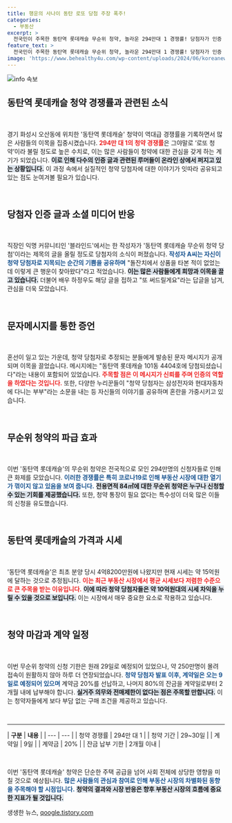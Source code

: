 ```yaml
---
title: 행운의 사나이 동탄 로또 당첨 주장 폭주!
categories:
  - 부동산
excerpt: >
  전국민이 주목한 동탄역 롯데캐슬 무순위 청약, 놀라운 294만대 1 경쟁률! 당첨자가 인증 글을 올리며 화제를 모으고, 스타 하정우까지 등장! 진위 여부가 논란인 이 사건 속으로 들어가 보세요!
feature_text: >
  전국민이 주목한 동탄역 롯데캐슬 무순위 청약, 놀라운 294만대 1 경쟁률! 당첨자가 인증 글을 올리며 화제를 모으고, 스타 하정우까지 등장! 진위 여부가 논란인 이 사건 속으로 들어가 보세요!
image: 'https://www.behealthy4u.com/wp-content/uploads/2024/06/koreanews.jpg'
---
```


<p><img src="https://www.behealthy4u.com/wp-content/uploads/2024/06/koreanews.jpg" alt="info 속보" /></p>

<h2 data-ke-size="size26">동탄역 롯데캐슬 청약 경쟁률과 관련된 소식</h2>

<p data-ke-size="size16">&nbsp;</p>

<p>경기 화성시 오산동에 위치한 '동탄역 롯데캐슬' 청약이 역대급 경쟁률을 기록하면서 많은 사람들의 이목을 집중시켰습니다. <b><span style="color: #ee2323;">294만 대 1의 청약 경쟁률</span></b>은 그야말로 ‘로또 청약’이라 불릴 정도로 높은 수치로, 이는 많은 사람들이 청약에 대한 관심을 갖게 하는 계기가 되었습니다. <b><span style="background-color: #21538527;">이로 인해 다수의 인증 글과 관련된 루머들이 온라인 상에서 퍼지고 있는 상황입니다.</span></b> 이 과정 속에서 실질적인 청약 당첨자에 대한 이야기가 잇따라 공유되고 있는 점도 눈여겨볼 필요가 있습니다.</p>

<p data-ke-size="size16">&nbsp;</p>

<h2 data-ke-size="size26">당첨자 인증 글과 소셜 미디어 반응</h2>

<p data-ke-size="size16">&nbsp;</p>

<p>직장인 익명 커뮤니티인 '블라인드'에서는 한 작성자가 '동탄역 롯데캐슬 무순위 청약 당첨'이라는 제목의 글을 올릴 정도로 당첨자의 소식이 퍼졌습니다. <b><span style="color: #1a5490;">작성자 A씨는 자신이 청약 당첨자로 지목되는 순간의 기쁨을 공유하며</span></b> "돌잔치에서 상품을 타본 적이 없었는데 이렇게 큰 행운이 찾아왔다"라고 적었습니다. <b><span style="background-color: #21538527;">이는 많은 사람들에게 희망과 이목을 끌고 있습니다.</span></b> 더불어 배우 하정우도 해당 글을 접하고 "또 써드릴게요"라는 답글을 남겨, 관심을 더욱 모았습니다.</p>

<p data-ke-size="size16">&nbsp;</p>

<h2 data-ke-size="size26">문자메시지를 통한 증언</h2>

<p data-ke-size="size16">&nbsp;</p>

<p>혼선이 일고 있는 가운데, 청약 당첨자로 추정되는 분들에게 발송된 문자 메시지가 공개되며 이목을 끌었습니다. 메시지에는 "동탄역 롯데캐슬 101동 4404호에 당첨되셨습니다"라는 내용이 포함되어 있었습니다. <b><span style="color: #ee2323;">주목할 점은 이 메시지가 신뢰를 주며 인증의 역할을 하였다는 것입니다.</span></b> 또한, 다양한 누리꾼들이 "청약 당첨자는 삼성전자와 현대자동차에 다니는 부부"라는 소문을 내는 등 자신들의 이야기를 공유하며 혼란을 가중시키고 있습니다.</p>

<p data-ke-size="size16">&nbsp;</p>

<h2 data-ke-size="size26">무순위 청약의 파급 효과</h2>

<p data-ke-size="size16">&nbsp;</p>

<p>이번 '동탄역 롯데캐슬'의 무순위 청약은 전국적으로 모인 294만명의 신청자들로 인해 큰 화제를 모았습니다. <b><span style="color: #1a5490;">이러한 경쟁률은 특히 코로나19로 인해 부동산 시장에 대한 열기가 꺾이지 않고 있음을 보여 줍니다.</span></b> <b><span style="background-color: #21538527;">전용면적 84㎡에 대한 무순위 청약은 누구나 신청할 수 있는 기회를 제공했습니다.</span></b> 또한, 청약 통장이 필요 없다는 특수성이 더욱 많은 이들의 신청을 유도했습니다.</p>

<p data-ke-size="size16">&nbsp;</p>

<h2 data-ke-size="size26">동탄역 롯데캐슬의 가격과 시세</h2>

<p data-ke-size="size16">&nbsp;</p>

<p>'동탄역 롯데캐슬'은 최초 분양 당시 4억8200만원에 나왔지만 현재 시세는 약 15억원에 달하는 것으로 추정됩니다. <b><span style="color: #ee2323;">이는 최근 부동산 시장에서 평균 시세보다 저렴한 수준으로 큰 주목을 받는 이유입니다.</span></b> <b><span style="background-color: #21538527;">이에 따라 청약 당첨자들은 약 10억원대의 시세 차익을 누릴 수 있을 것으로 보입니다.</span></b> 이는 시장에서 매우 중요한 요소로 작용하고 있습니다.</p>

<p data-ke-size="size16">&nbsp;</p>

<h2 data-ke-size="size26">청약 마감과 계약 일정</h2>

<p data-ke-size="size16">&nbsp;</p>

<p>이번 무순위 청약의 신청 기한은 원래 29일로 예정되어 있었으나, 약 250만명이 몰려 접속이 원활하지 않아 하루 더 연장되었습니다. <b><span style="color: #1a5490;">청약 당첨자 발표 이후, 계약일은 오는 9일로 예정되어 있으며</span></b> 계약금 20%를 선납하고, 나머지 80%의 잔금을 계약일로부터 2개월 내에 납부해야 합니다. <b><span style="background-color: #21538527;">실거주 의무와 전매제한이 없다는 점은 주목할 만합니다.</span></b> 이는 청약자들에게 보다 부담 없는 구매 조건을 제공하고 있습니다.</p>

<p data-ke-size="size16">&nbsp;</p>

<hr>

<p>| <b>구분</b> | <b>내용</b> |
| --- | --- |
| 청약 경쟁률 | 294만 대 1 |
| 청약 기간 | 29~30일 |
| 계약일 | 9일 |
| 계약금 | 20% |
| 잔금 납부 기한 | 2개월 이내 |</p>

<p data-ke-size="size16">&nbsp;</p>

<p>이번 '동탄역 롯데캐슬' 청약은 단순한 주택 공급을 넘어 사회 전체에 상당한 영향을 미칠 것으로 예상됩니다. <b><span style="color: #1a5490;">많은 사람들의 관심과 참여로 인해 부동산 시장의 차별화된 동향을 주목해야 할 시점입니다.</span></b> <b><span style="background-color: #21538527;">청약의 결과와 시장 반응은 향후 부동산 시장의 흐름에 중요한 지표가 될 것입니다.</span></b></p>
생생한 뉴스, <a href="https://qoogle.tistory.com" rel="dofollow">qoogle.tistory.com</a>


